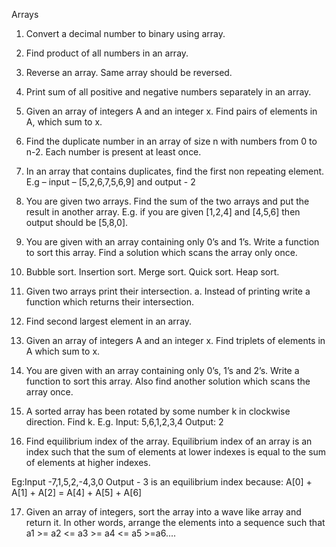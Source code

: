 Arrays

1. Convert a decimal number to binary using array.

2. Find product of all numbers in an array.

3. Reverse an array. Same array should be reversed.

4. Print sum of all positive and negative numbers separately in
an array.

5. Given an array of integers A and an integer x. Find pairs of
elements in A, which sum to x.

6. Find the duplicate number in an array of size n with numbers
from 0 to n-2. Each number is present at least once.

7. In an array that contains duplicates, find the first non
repeating element.
E.g – input – [5,2,6,7,5,6,9] and output - 2

8. You are given two arrays. Find the sum of the two arrays and
put the result in another array.
E.g. if you are given [1,2,4] and [4,5,6] then output should be [5,8,0].

9. You are given with an array containing only 0’s and 1’s. Write a function to sort this array. Find a solution which scans the array only once.

10. Bubble sort. Insertion sort. Merge sort. Quick sort. Heap sort.

11. Given two arrays print their intersection.
a. Instead of printing write a function which returns their intersection.

12. Find second largest element in an array.

13. Given an array of integers A and an integer x. Find triplets of
elements in A which sum to x.

14. You are given with an array containing only 0’s, 1’s and 2’s. Write a
function to sort this array. Also find another solution which scans the
array once.

15. A sorted array has been rotated by some number k in clockwise
direction. Find k. E.g. Input: 5,6,1,2,3,4 Output: 2

16. Find equilibrium index of the array. Equilibrium index of an array is an index such that the sum of elements at lower indexes is equal to the sum of elements at higher indexes.

Eg:Input -7,1,5,2,-4,3,0
Output - 3 is an equilibrium index because: A[0] + A[1] + A[2] = A[4] + A[5] + A[6]

17. Given an array of integers, sort the array into a wave like array and return it. In other words, arrange the elements into a sequence such that a1 >= a2 <= a3 >= a4 <= a5 >=a6....

